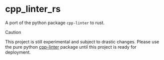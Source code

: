 # cpp_linter_rs

A port of the python package `cpp-linter` to rust.

> [!CAUTION]
> This project is still experimental and subject to drastic changes.
> Please use the pure python [cpp-linter](https://github.com/cpp-linter/cpp-linter)
> package until this project is ready for deployment.
